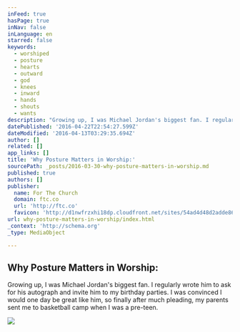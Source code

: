 ```yaml
---
inFeed: true
hasPage: true
inNav: false
inLanguage: en
starred: false
keywords:
  - worshiped
  - posture
  - hearts
  - outward
  - god
  - knees
  - inward
  - hands
  - shouts
  - wants
description: "Growing up, I was Michael Jordan's biggest fan. I regularly wrote him to ask for his autograph and invite him to my birthday parties. I was convinced I would one day be great like him, so finally after much pleading, my parents sent me to basketball camp when I was a pre-teen."
datePublished: '2016-04-22T22:54:27.599Z'
dateModified: '2016-04-13T03:29:35.694Z'
author: []
related: []
app_links: []
title: 'Why Posture Matters in Worship:'
sourcePath: _posts/2016-03-30-why-posture-matters-in-worship.md
published: true
authors: []
publisher:
  name: For The Church
  domain: ftc.co
  url: 'http://ftc.co'
  favicon: 'http://d1nwfrzxhi18dp.cloudfront.net/sites/54ad4d48d2adde8633000006/theme/images/favicon.ico?b5965156b67ce02ea459575d0ce07977'
url: why-posture-matters-in-worship/index.html
_context: 'http://schema.org'
_type: MediaObject

---
```

<article style=""><h1>Why Posture Matters in Worship:</h1><p>Growing up, I was Michael Jordan's biggest fan. I regularly wrote him to ask for his autograph and invite him to my birthday parties. I was convinced I would one day be great like him, so finally after much pleading, my parents sent me to basketball camp when I was a pre-teen.</p><img src="https://dncqdsevn7j5.cloudfront.net/images/dynamic/W1siZnUiLCJodHRwczovL2Qxbndmcnp4aGkxOGRwLmNsb3VkZnJvbnQubmV0L3VwbG9hZHMvYmxvZy9ibG9nX2VudHJ5L3Byb21vX2ltYWdlLzE5ODQvcG9zdHVyZS13b3JzaGlwLmpwZyJdLFsicCIsInRodW1iIiwiMTIwMHg2NDAjIl1d/posture-worship.jpg?sha=4300fafdb0a1467c" /></article>